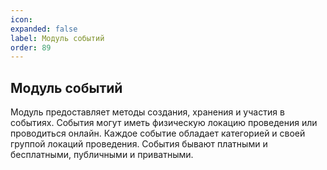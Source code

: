 ```yaml
---
icon: 
expanded: false
label: Модуль событий
order: 89
---
```

## Модуль событий
Модуль предоставляет методы создания, хранения и участия в событиях. События могут иметь физическую локацию проведения или проводиться онлайн. Каждое событие обладает категорией и своей группой локаций проведения. События бывают платными и бесплатными, публичными и приватными. 
